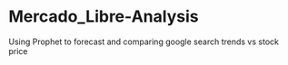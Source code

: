 # Mercado_Libre-Analysis
Using Prophet to forecast and comparing google search trends vs stock price
